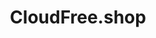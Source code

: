 ---
description: CloudFree Smart Plug – Runs Tasmota for $9. Use code SELFHOSTED and support
  the show.
link: https://cloudfree.shop/
shortname: cloudfree.shop-ssh
title: CloudFree.shop
---